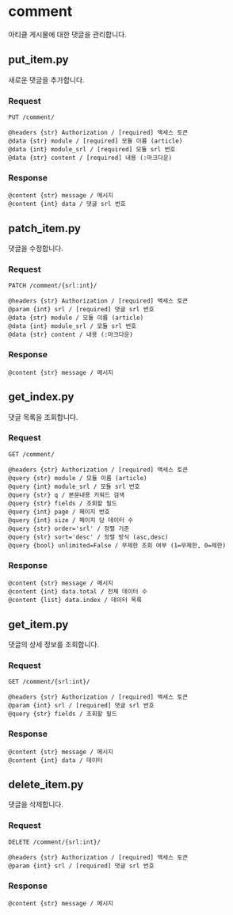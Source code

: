 # comment

아티클 게시물에 대한 댓글을 관리합니다.


## put_item.py

새로운 댓글을 추가합니다.

### Request

```
PUT /comment/

@headers {str} Authorization / [required] 액세스 토큰
@data {str} module / [required] 모듈 이름 (article)
@data {int} module_srl / [required] 모듈 srl 번호
@data {str} content / [required] 내용 (:마크다운)
```

### Response

```
@content {str} message / 메시지
@content {int} data / 댓글 srl 번호
```


## patch_item.py

댓글을 수정합니다.

### Request

```
PATCH /comment/{srl:int}/

@headers {str} Authorization / [required] 액세스 토큰
@param {int} srl / [required] 댓글 srl 번호
@data {str} module / 모듈 이름 (article)
@data {int} module_srl / 모듈 srl 번호
@data {str} content / 내용 (:마크다운)
```

### Response

```
@content {str} message / 메시지
```


## get_index.py

댓글 목록을 조회합니다.

### Request

```
GET /comment/

@headers {str} Authorization / [required] 액세스 토큰
@query {str} module / 모듈 이름 (article)
@query {int} module_srl / 모듈 srl 번호
@query {str} q / 본문내용 키워드 검색
@query {str} fields / 조회할 필드
@query {int} page / 페이지 번호
@query {int} size / 페이지 당 데이터 수
@query {str} order='srl' / 정렬 기준
@query {str} sort='desc' / 정렬 방식 (asc,desc)
@query {bool} unlimited=False / 무제한 조회 여부 (1=무제한, 0=제한)
```

### Response

```
@content {str} message / 메시지
@content {int} data.total / 전체 데이터 수
@content {list} data.index / 데이터 목록
```


## get_item.py

댓글의 상세 정보를 조회합니다.

### Request

```
GET /comment/{srl:int}/

@headers {str} Authorization / [required] 액세스 토큰
@param {int} srl / [required] 댓글 srl 번호
@query {str} fields / 조회할 필드
```

### Response

```
@content {str} message / 메시지
@content {int} data / 데이터
```


## delete_item.py

댓글을 삭제합니다.

### Request

```
DELETE /comment/{srl:int}/

@headers {str} Authorization / [required] 액세스 토큰
@param {int} srl / [required] 댓글 srl 번호
```

### Response

```
@content {str} message / 메시지
```
